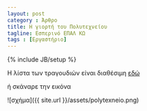 ```yaml
---
layout: post
category : Άρθρο
title: Η γιορτή του Πολυτεχνείου
tagline: Εσπερινό ΕΠΑΛ ΚΩ
tags : [Εργαστήριο]
---
```

{% include JB/setup %}



Η λίστα των τραγουδιών είναι διαθέσιμη [εδώ](https://www.youtube.com/playlist?list=PLgFyQ2PBy5PTmA3W3S1w0UV8GIjeMt4hs) 


ή σκάναρε την εικόνα

![σχήμα]({{ site.url }}/assets/polytexneio.png) 
